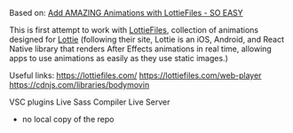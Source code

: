 Based on: [Add AMAZING Animations with LottieFiles - SO EASY](https://www.youtube.com/watch?v=x8WW0DDXZ4w)

This is first attempt to work with [LottieFiles](https://lottiefiles.com/), collection of animations designed for [Lottie](https://airbnb.design/lottie/) (following their site, Lottie is an iOS, Android, and React Native library that renders After Effects animations in real time, allowing apps to use animations as easily as they use static images.)

Useful links:
https://lottiefiles.com/
https://lottiefiles.com/web-player
https://cdnjs.com/libraries/bodymovin

VSC plugins
Live Sass Compiler
Live Server

* no local copy of the repo
